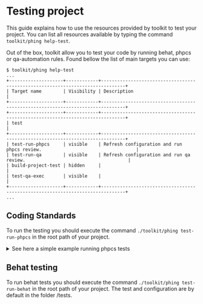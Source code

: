 # Testing project

This guide explains how to use the resources provided by toolkit to test your 
project. You can list all resources available by typing the command <code>toolkit/phing help-test</code>.

<p>Out of the box, toolkit allow you to test your code by running behat, phpcs or
qa-automation rules. Found bellow the list of main targets you can use:</p>


```
$ toolkit/phing help-test
...
+--------------------+------------+-------------------------------------------------------------------------------+
| Target name        | Visibility | Description                                                                   |
+--------------------+------------+-------------------------------------------------------------------------------+
+--------------------+------------+-------------------------------------------------------------------------------+
| test                                                                                                            |
+--------------------+------------+-------------------------------------------------------------------------------+
| test-run-phpcs     | visible    | Refresh configuration and run phpcs review.                                   |
| test-run-qa        | visible    | Refresh configuration and run qa review.                                      |
| build-project-test | hidden     |                                                                               |
| test-qa-exec       | visible    |                                                                               |
+--------------------+------------+-------------------------------------------------------------------------------+
...
```

## Coding Standards
<p>To run the testing you should execute the command <code>./toolkit/phing test-run-phpcs</code>
in the root path of your project.</p>

<details>
    <summary>See here  a simple example running phpcs tests</summary>
    &nbsp;

```
$ toolkit/phing test-run-phpcs lib/
Buildfile: ~/toolkit/build.xml
 [property] Loading  ~/toolkit/vendor/ec-europa/toolkit/includes/phing/build/boot.props
 [property] Loading  ~/toolkit/build.develop.props
 [property] Loading  ~/toolkit/build.project.props
 [property] Loading  ~/toolkit/.tmp/build.version.props
     [echo] Global share directory /tmp/cache/share available.
     [echo] Temporary directory  ~/toolkit/coolsite/.tmp available.

root > test-phpcs-setup-prepush:

     [echo] Enabling git pre-push hook.
   [relsym] Link exists:  ~/toolkit/resources/git/hooks/pre-push/phpcs

root > test-phpcs-setup:

   [delete] Deleting:  ~/toolkit/phpcs.xml
   [delete] Deleting:  ~/toolkit/vendor/ec-europa/toolkit/vendor/squizlabs/php_codesniffer/CodeSniffer.conf
   [config] Updating:  ~/toolkit/phpcs.xml
   [config] Updating:  ~/toolkit/vendor/ec-europa/toolkit/vendor/squizlabs/php_codesniffer/CodeSniffer.conf

root > test-phpcs-exec:



PHP CODE SNIFFER REPORT SUMMARY
----------------------------------------------------------------------
FILE                                                  ERRORS  WARNINGS
----------------------------------------------------------------------
...lsite/lib/themes/example_theme/example_theme.info  2       0
...dules/features/myproject_core/myproject_core.info  3       0
...es/features/myproject_core/myproject_core.install  1       6
...modules/custom/example_module/example_module.info  2       0
----------------------------------------------------------------------
A TOTAL OF 8 ERRORS AND 6 WARNINGS WERE FOUND IN 4 FILES
----------------------------------------------------------------------
PHPCBF CAN FIX 1 OF THESE SNIFF VIOLATIONS AUTOMATICALLY
----------------------------------------------------------------------

Time: 256ms; Memory: 9.5Mb


BUILD FAILED
```
</details>

## Behat testing
<p>To run behat tests you should execute the command <code>./toolkit/phing test-run-behat</code>
in the root path of your project. The test and configuration are by default in the folder /tests.</p>
